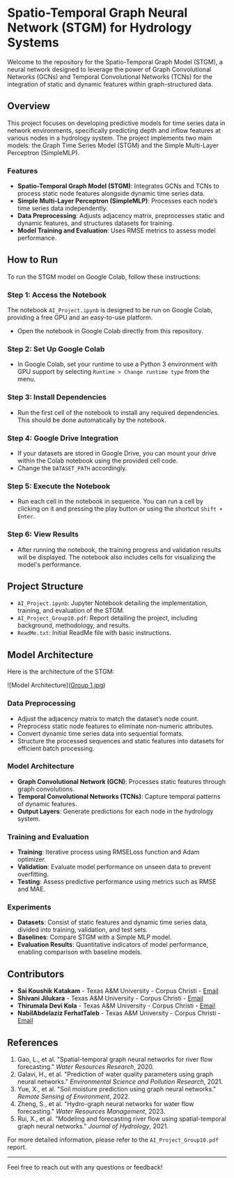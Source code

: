 # Spatio-Temporal Graph Neural Network (STGM) for Hydrology Systems

Welcome to the repository for the Spatio-Temporal Graph Model (STGM), a neural network designed to leverage the power of Graph Convolutional Networks (GCNs) and Temporal Convolutional Networks (TCNs) for the integration of static and dynamic features within graph-structured data.

## Overview

This project focuses on developing predictive models for time series data in network environments, specifically predicting depth and inflow features at various nodes in a hydrology system. The project implements two main models: the Graph Time Series Model (STGM) and the Simple Multi-Layer Perceptron (SimpleMLP).

### Features

- **Spatio-Temporal Graph Model (STGM)**: Integrates GCNs and TCNs to process static node features alongside dynamic time series data.
- **Simple Multi-Layer Perceptron (SimpleMLP)**: Processes each node’s time series data independently.
- **Data Preprocessing**: Adjusts adjacency matrix, preprocesses static and dynamic features, and structures datasets for training.
- **Model Training and Evaluation**: Uses RMSE metrics to assess model performance.

## How to Run

To run the STGM model on Google Colab, follow these instructions:

### Step 1: Access the Notebook

The notebook `AI_Project.ipynb` is designed to be run on Google Colab, providing a free GPU and an easy-to-use platform.

- Open the notebook in Google Colab directly from this repository.

### Step 2: Set Up Google Colab

- In Google Colab, set your runtime to use a Python 3 environment with GPU support by selecting `Runtime > Change runtime type` from the menu.

### Step 3: Install Dependencies

- Run the first cell of the notebook to install any required dependencies. This should be done automatically by the notebook.

### Step 4: Google Drive Integration

- If your datasets are stored in Google Drive, you can mount your drive within the Colab notebook using the provided cell code.
- Change the `DATASET_PATH` accordingly.

### Step 5: Execute the Notebook

- Run each cell in the notebook in sequence. You can run a cell by clicking on it and pressing the play button or using the shortcut `Shift + Enter`.

### Step 6: View Results

- After running the notebook, the training progress and validation results will be displayed. The notebook also includes cells for visualizing the model's performance.

## Project Structure

- `AI_Project.ipynb`: Jupyter Notebook detailing the implementation, training, and evaluation of the STGM.
- `AI_Project_Group10.pdf`: Report detailing the project, including background, methodology, and results.
- `ReadMe.txt`: Initial ReadMe file with basic instructions.

## Model Architecture

Here is the architecture of the STGM:

![Model Architecture]([Group 1.jpg](https://github.com/koushik0044/STGM-GNN/blob/62170101f98d25c14b1aaa8aa7028ccabfecdfda/Group%201.jpg))

### Data Preprocessing

- Adjust the adjacency matrix to match the dataset’s node count.
- Preprocess static node features to eliminate non-numeric attributes.
- Convert dynamic time series data into sequential formats.
- Structure the processed sequences and static features into datasets for efficient batch processing.

### Model Architecture

- **Graph Convolutional Network (GCN)**: Processes static features through graph convolutions.
- **Temporal Convolutional Networks (TCNs)**: Capture temporal patterns of dynamic features.
- **Output Layers**: Generate predictions for each node in the hydrology system.

### Training and Evaluation

- **Training**: Iterative process using RMSELoss function and Adam optimizer.
- **Validation**: Evaluate model performance on unseen data to prevent overfitting.
- **Testing**: Assess predictive performance using metrics such as RMSE and MAE.

### Experiments

- **Datasets**: Consist of static features and dynamic time series data, divided into training, validation, and test sets.
- **Baselines**: Compare STGM with a Simple MLP model.
- **Evaluation Results**: Quantitative indicators of model performance, enabling comparison with baseline models.

## Contributors

- **Sai Koushik Katakam** - Texas A&M University - Corpus Christi - [Email](mailto:skatakam1@islander.tamucc.edu)
- **Shivani Jilukara** - Texas A&M University - Corpus Christi - [Email](mailto:sjilukara@islander.tamucc.edu)
- **Thirumala Devi Kola** - Texas A&M University - Corpus Christi - [Email](mailto:tkola1@islander.tamucc.edu)
- **NabilAbdelaziz FerhatTaleb** - Texas A&M University - Corpus Christi - [Email](mailto:nferhattaleb@islander.tamucc.edu)

## References

1. Gao, L., et al. "Spatial-temporal graph neural networks for river flow forecasting." *Water Resources Research*, 2020.
2. Galavi, H., et al. "Prediction of water quality parameters using graph neural networks." *Environmental Science and Pollution Research*, 2021.
3. Yue, X., et al. "Soil moisture prediction using graph neural networks." *Remote Sensing of Environment*, 2022.
4. Zheng, S., et al. "Hydro-graph neural networks for water flow forecasting." *Water Resources Management*, 2023.
5. Rui, X., et al. "Modeling and forecasting river flow using spatial-temporal graph neural networks." *Journal of Hydrology*, 2021.

For more detailed information, please refer to the `AI_Project_Group10.pdf` report.

---

Feel free to reach out with any questions or feedback!

